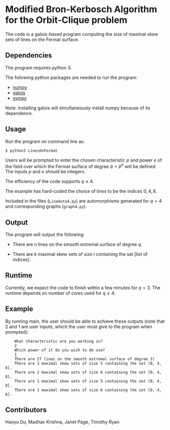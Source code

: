 # Modified Bron-Kerbosch Algorithm for the Orbit-Clique problem

The code is a galois-based program computing the size of maximal skew sets of lines on the Fermat surface. 

## Dependencies

The program requires python 3.

The following python packages are needed to run the program:

- [numpy](https://numpy.org/)
- [galois](https://pypi.org/project/galois/)
- [sympy](https://www.sympy.org/en/index.html)

Note: installing galois will simultaneously install numpy because of its dependence.

## Usage

Run the program on command line as:

```$ python3 LinesOnFermat```

Users will be prompted to enter the chosen characteristic $p$ and power $e$ of the field over which the Fermat surface of degree $q = p^e$ will be defined. The inputs $p$ and $e$ should be integers.

The efficiency of the code supports $q \leq 4$.

The example has hard-coded the choice of lines to be the indices $0,4,8$.

Included in the files (`LineAuto4.py`) are automorphisms generated for $q = 4$ and corresponding graphs (`graph4.py`).

## Output

The program will output the following:

- There are $n$ lines on the smooth extremal surface of degree $q$.

- There are $k$ maximal skew sets of size $l$ containing the set [list of indices].

## Runtime

Currently, we expect the code to finish within a few minutes for $q = 3$. The runtime depends on number of cores used for $q \geq 4$.

## Example

By running main, the user should be able to achieve these outputs (note that 2 and 1 are user inputs, which the user must give to the program when prompted):

```
    What characteristic are you working in?
    2
    Which power of it do you wish to do use?
    1
    There are 27 lines on the smooth extremal surface of degree 3!
    There are 3 maximal skew sets of size 5 containing the set [0, 4, 8].
    There are 2 maximal skew sets of size 6 containing the set [0, 4, 8].
    There are 1 maximal skew sets of size 5 containing the set [0, 4, 8].
    There are 1 maximal skew sets of size 6 containing the set [0, 4, 8].
```

## Contributors

Haoyu Du, Madhav Krishna, Janet Page, Timothy Ryan
